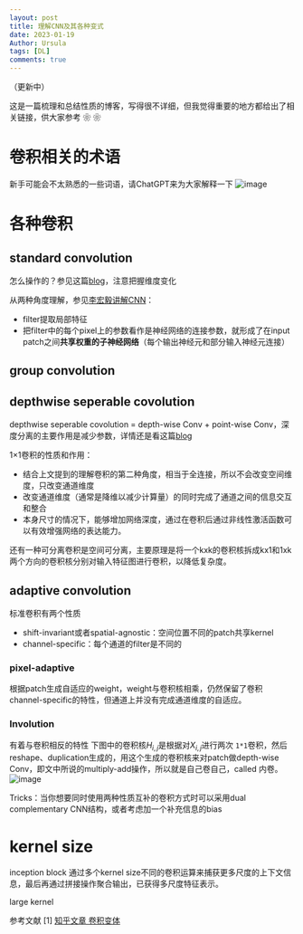 ```yaml
---
layout: post
title: 理解CNN及其各种变式
date: 2023-01-19
Author: Ursula
tags: [DL]
comments: true
--- 
```


（更新中）

这是一篇梳理和总结性质的博客，写得很不详细，但我觉得重要的地方都给出了相关链接，供大家参考 ❀ ❀

# 卷积相关的术语
新手可能会不太熟悉的一些词语，请ChatGPT来为大家解释一下
![image](https://user-images.githubusercontent.com/73097943/227718104-8720bf53-dd9d-4f2b-bb4b-e028b48d2faa.png)

# 各种卷积
## standard convolution
怎么操作的？参见这篇[blog](https://yinguobing.com/separable-convolution/#fn2)，注意把握维度变化

从两种角度理解，参见[李宏毅讲解CNN](https://www.bilibili.com/video/BV1Lb411b7BS/?vd_source=9da8a8ddd09633f1154195a4e101a0d4)：
- filter提取局部特征
- 把filter中的每个pixel上的参数看作是神经网络的连接参数，就形成了在input patch之间**共享权重的子神经网络**（每个输出神经元和部分输入神经元连接）

## group convolution

## depthwise seperable covolution
depthwise seperable covolution = depth-wise Conv + point-wise Conv，深度分离的主要作用是减少参数，详情还是看这篇[blog](https://yinguobing.com/separable-convolution/#fn2)

1×1卷积的性质和作用：
- 结合上文提到的理解卷积的第二种角度，相当于全连接，所以不会改变空间维度，只改变通道维度
- 改变通道维度（通常是降维以减少计算量）的同时完成了通道之间的信息交互和整合
- 本身尺寸的情况下，能够增加网络深度，通过在卷积后通过非线性激活函数可以有效增强网络的表达能力。

还有一种可分离卷积是空间可分离，主要原理是将一个kxk的卷积核拆成kx1和1xk两个方向的卷积核分别对输入特征图进行卷积，以降低复杂度。

## adaptive convolution
标准卷积有两个性质
- shift-invariant或者spatial-agnostic：空间位置不同的patch共享kernel
- channel-specific：每个通道的filter是不同的

### pixel-adaptive
根据patch生成自适应的weight，weight与卷积核相乘，仍然保留了卷积channel-specific的特性，但通道上并没有完成通道维度的自适应。

### Involution
有着与卷积相反的特性
下图中的卷积核$H_{i,j}$是根据对$X_{i,j}$进行两次 `1*1`卷积，然后reshape、duplication生成的，用这个生成的卷积核来对patch做depth-wise Conv，即文中所说的multiply-add操作，所以就是自己卷自己，called 内卷。
![image](https://user-images.githubusercontent.com/73097943/227722656-e63346c3-9ee4-478a-8af7-ab8a6f61624c.png)

Tricks：当你想要同时使用两种性质互补的卷积方式时可以采用dual complementary CNN结构，或者考虑加一个补充信息的bias

# kernel size
inception block 通过多个kernel size不同的卷积运算来捕获更多尺度的上下文信息，最后再通过拼接操作聚合输出，已获得多尺度特征表示。

large kernel 

参考文献
[1] [知乎文章 卷积变体](https://zhuanlan.zhihu.com/p/393200454)

